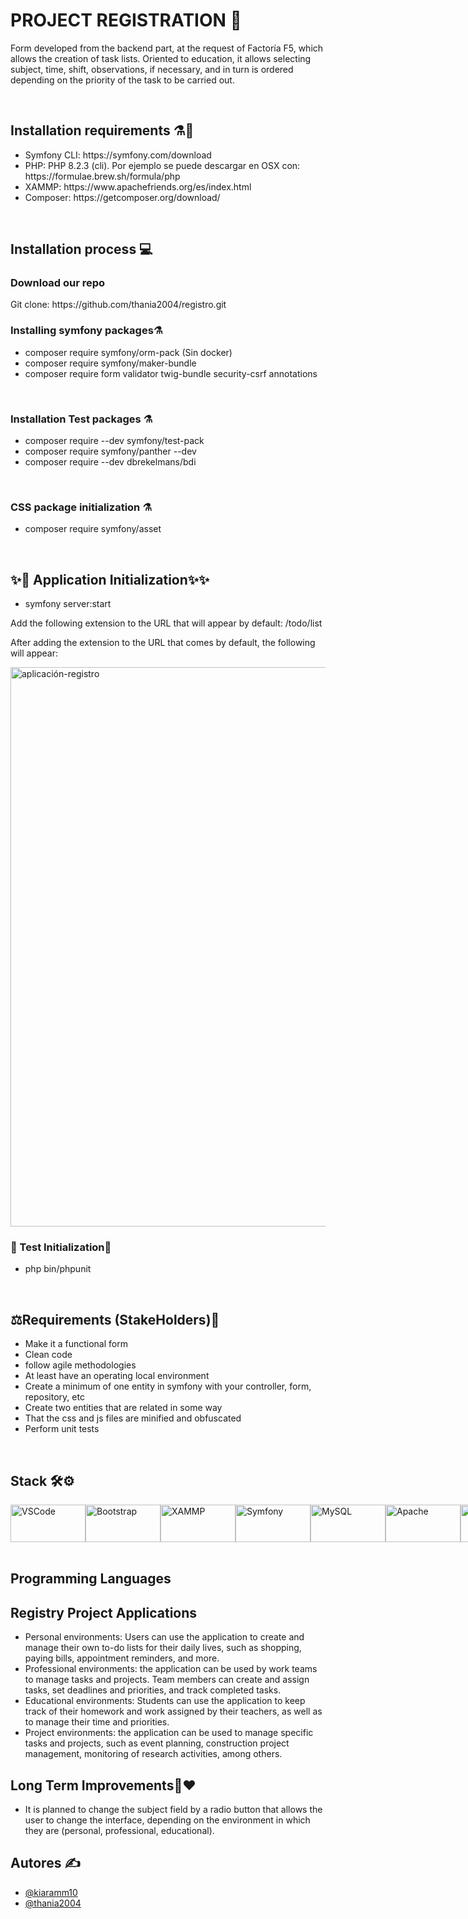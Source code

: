 <h1>PROJECT REGISTRATION 🥇</h1>
<p>Form developed from the backend part, at the request of Factoría F5, which allows the creation of task lists. Oriented to education, it allows selecting subject, time, shift, observations, if necessary, and in turn is ordered depending on the priority of the task to be carried out. </p>
<br>
<h2>Installation requirements ⚗️🧪</h2>
<ul>
  <li>Symfony CLI: https://symfony.com/download</li>
  <li>PHP: PHP 8.2.3 (cli). Por ejemplo se puede descargar en OSX con: https://formulae.brew.sh/formula/php</li>
  <li>XAMMP: https://www.apachefriends.org/es/index.html</li>
  <li>Composer: https://getcomposer.org/download/</li>
</ul>
<br>
<h2>Installation process 💻</h2>

<h3>Download our  repo</h3>
<p>Git clone: https://github.com/thania2004/registro.git</p>


<h3>Installing symfony packages⚗️</h3>
<ul>
  <li>composer require symfony/orm-pack (Sin docker)</li>
  <li>composer require symfony/maker-bundle</li>
  <li>composer require form validator twig-bundle security-csrf annotations</li>
</ul>
<br>
<h3>Installation Test packages ⚗️</h3>
<ul>
  <li>composer require --dev symfony/test-pack</li>
  <li>composer require symfony/panther --dev</li>
  <li>composer require --dev dbrekelmans/bdi</li>
</ul>
<br>
<h3>CSS package initialization ⚗️ </h3>
  <ul>
  <li>composer require symfony/asset</li>
</ul>
<br>
<h2>✨🚀 Application Initialization✨✨</h2>
  <ul>
  <li>symfony server:start</li>
</ul>
<p>Add the following extension to the URL that will appear by default: /todo/list</p>
<p>After adding the extension to the URL that comes by default, the following will appear:</p>

<img  width="895" alt="aplicación-registro" src="https://github.com/thania2004/images-github/blob/acc07c5600d567a45b8f8a3e4056b78fd8193ea0/aplicaci%C3%B3n-registro.png">



<br>
<h3>🏅 Test Initialization🏅 </h3>
  <ul>
  <li> php bin/phpunit</li>
</ul>
<br>
<h2> ⚖️Requirements (StakeHolders)🔬</h2>
<ul>
  <li>Make it a functional form</li>
  <li>Clean code</li>
  <li>follow agile methodologies</li>
  <li>At least have an operating local environment </li>
  <li>Create a minimum of one entity in symfony with your controller, form, repository, etc</li>
  <li>Create two entities that are related in some way</li>
  <li>That the css and js files are minified and obfuscated</li>
  <li>Perform unit tests</li>
</ul>
<br>
<h2>Stack 🛠️⚙️</h2>
<div width="400" height="400"style="display:flex" style="margin-left:50" >
<img style="display: flex-wrap" align="center"  height="60" width="120" alt="VSCode" src="https://img.shields.io/badge/Visual_Studio_Code-0078D4?style=for-the-badge&logo=visual%20studio%20code&logoColor=white"/>
<img style="display: flex-wrap" align="center"  height="60" width="120" alt="Bootstrap" src="https://img.shields.io/badge/Bootstrap-563D7C?style=for-the-badge&logo=bootstrap&logoColor=white"/>
<img style="display: flex-wrap" align="center"  height="60" width="120" alt="XAMMP" src="https://img.shields.io/badge/Xampp-F37623?style=for-the-badge&logo=xampp&logoColor=white"/>
<img style="display: flex-wrap" align="center"  height="60" width="120" alt="Symfony" src="https://img.shields.io/badge/Symfony-000000?style=for-the-badge&logo=Symfony&logoColor=white"/>
<img style="display: flex-wrap" align="center"  height="60" width="120" alt="MySQL" src="https://img.shields.io/badge/MySQL-005C84?style=for-the-badge&logo=mysql&logoColor=white"/>
<img style="display: flex-wrap" align="center"  height="60" width="120" alt="Apache" src="https://img.shields.io/badge/Apache-D22128?style=for-the-badge&logo=Apache&logoColor=white"/>
<img style="display: flex-wrap" align="center"  height="60" width="120" alt="GitHub" src="https://img.shields.io/badge/GitHub-100000?style=for-the-badge&logo=github&logoColor=white"/>
<img style="display: flex-wrap" align="center"  height="60" width="120" alt="Git" src="https://img.shields.io/badge/GIT-E44C30?style=for-the-badge&logo=git&logoColor=white"/>
<img style="display: flex-wrap" align="center"  height="60" width="120" alt="PHP" src="https://img.shields.io/badge/PHP-777BB4?style=for-the-badge&logo=php&logoColor=white"/>
<img style="display: flex-wrap" align="center"  height="60" width="120" alt="Composer" src="https://img.shields.io/badge/Composer-885630?style=for-the-badge&logo=Composer&logoColor=white"/>
</div>
<br>

<h2>Programming Languages</h2>

<h2>Registry Project Applications</h2>
<ul>
  <li>Personal environments: Users can use the application to create and manage their own to-do lists for their daily lives, such as shopping, paying bills, appointment reminders, and more.</li>
  <li>Professional environments: the application can be used by work teams to manage tasks and projects. Team members can create and assign tasks, set deadlines and priorities, and track completed tasks.</li>
  <li>Educational environments: Students can use the application to keep track of their homework and work assigned by their teachers, as well as to manage their time and priorities.</li>
  <li>Project environments: the application can be used to manage specific tasks and projects, such as event planning, construction project management, monitoring of research activities, among others.</li>
</ul>
<h2>Long Term Improvements🤝❤️  </h2>
<ul>
  <li>It is planned to change the subject field by a radio button that allows the user to change the interface, depending on the environment in which they are (personal, professional, educational).</li>
</ul>
<h2>Autores ✍️ </h2>
<ul>
<li> <a href="https://github.com/kiaramm10">@kiaramm10</a></li>
  <li><a href="https://github.com/thania2004">@thania2004</a></li>
</ul>


